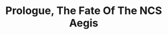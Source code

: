 ---
title: Prologue, The Fate Of The NCS Aegis
type: round
synopsis: "/rounds/synopses/prologue"
gallery: "/rounds/gallery/prologue"
---